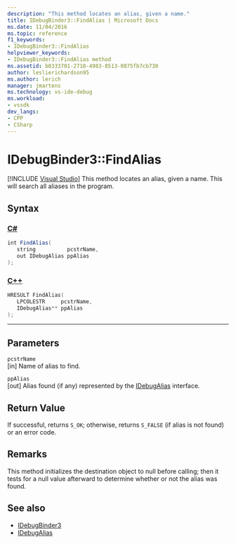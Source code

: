 ```yaml
---
description: "This method locates an alias, given a name."
title: IDebugBinder3::FindAlias | Microsoft Docs
ms.date: 11/04/2016
ms.topic: reference
f1_keywords:
- IDebugBinder3::FindAlias
helpviewer_keywords:
- IDebugBinder3::FindAlias method
ms.assetid: b8333701-2718-4983-8513-0875fb7cb730
author: leslierichardson95
ms.author: lerich
manager: jmartens
ms.technology: vs-ide-debug
ms.workload:
- vssdk
dev_langs:
- CPP
- CSharp
---
```

# IDebugBinder3::FindAlias

 [!INCLUDE [Visual Studio](~/includes/applies-to-version/vs-windows-only.md)]
This method locates an alias, given a name. This will search all aliases in the program.

## Syntax

### [C#](#tab/csharp)
```csharp
int FindAlias(
   string          pcstrName,
   out IDebugAlias ppAlias
);
```
### [C++](#tab/cpp)
```cpp
HRESULT FindAlias(
   LPCOLESTR     pcstrName,
   IDebugAlias** ppAlias
);
```
---

## Parameters
`pcstrName`\
[in] Name of alias to find.

`ppAlias`\
[out] Alias found (if any) represented by the [IDebugAlias](../../../extensibility/debugger/reference/idebugalias.md) interface.

## Return Value
 If successful, returns `S_OK`; otherwise, returns `S_FALSE` (if alias is not found) or an error code.

## Remarks
 This method initializes the destination object to null before calling; then it tests for a null value afterward to determine whether or not the alias was found.

## See also
- [IDebugBinder3](../../../extensibility/debugger/reference/idebugbinder3.md)
- [IDebugAlias](../../../extensibility/debugger/reference/idebugalias.md)
